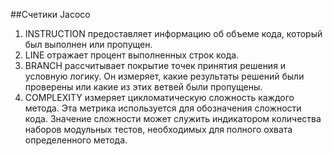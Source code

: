##Счетики Jacoco
1. INSTRUCTION
предоставляет информацию об объеме кода, который был выполнен или пропущен.
1.   LINE
отражает процент выполненных строк кода.
1.   BRANCH
рассчитывает покрытие точек принятия решения и условную логику. Он измеряет, какие результаты решений были проверены или какие из этих ветвей были пропущены.
1. COMPLEXITY
 измеряет цикломатическую сложность каждого метода. Эта метрика используется для обозначения сложности кода. Значение сложности может служить индикатором количества наборов модульных тестов, необходимых для полного охвата определенного метода.